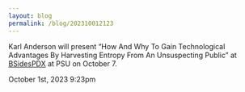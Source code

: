```yaml
---
layout: blog
permalink: /blog/202310012123
---
```


Karl Anderson will present &ldquo;How And Why To Gain Technological Advantages By Harvesting Entropy From An Unsuspecting Public&rdquo; at <a href="https://bsidespdx.org/">BSidesPDX</a> at PSU on October 7.



<div id="footer">
<span id="timestamp"> October 1st, 2023 9:23pm </span>
</div>
